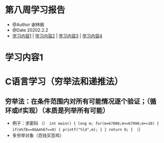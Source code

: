 # 第八周学习报告
* @Author 谢林枫
* @Date 20202.2.2
* [学习内容1](#1) | [学习内容2](#2) | [学习内容3](#3) | [学习内容4](#4)

# <a id='1'>学习内容1</a>
# C语言学习（穷举法和递推法）
## 穷举法：在条件范围内对所有可能情况逐个验证；（循环或if实现）（本质是列举所有可能）
* 例子：求密码
（```）
  int main()
 {
   long m;
   for(m=67008;m<=67998;m+=10)
   {
     if(m%78==0&&m%67==0)
 	{
 	 printf("%ld",m);
	}
    }
    return 0;
 }
（```）
* 多穷举对象（百钱买百鸡）


